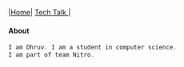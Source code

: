 |[Home](.)| [Tech Talk ](techtalknotes)|
#### About 
```java 
I am Dhruv. I am a student in computer science. 
I am part of team Nitro.
```
